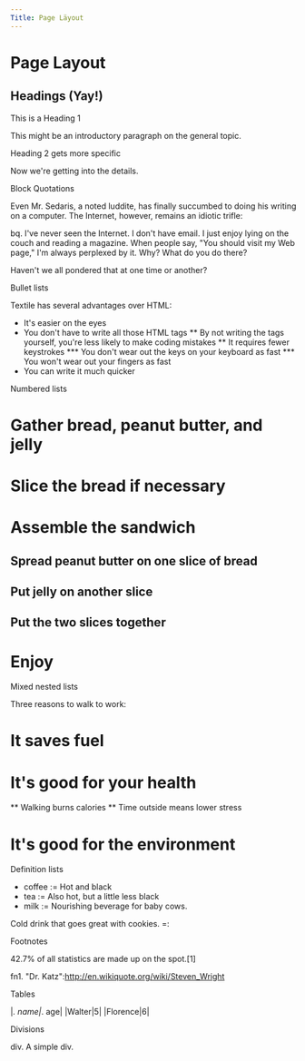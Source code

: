 ```yaml
---
Title: Page Läyout
---
```


Page Layout
===========

Headings (Yay!)
---------------

This is a Heading 1

This might be an introductory paragraph on the general topic.

Heading 2 gets more specific

Now we're getting into the details.

Block Quotations

Even Mr. Sedaris, a noted luddite, has finally succumbed to doing his writing on a computer.  The Internet, however, remains an idiotic trifle:

bq. I've never seen the Internet. I don't have email. I just enjoy lying on the couch and reading a magazine. When people say, "You should visit my Web page," I'm always perplexed by it. Why? What do you do there?

Haven't we all pondered that at one time or another?

Bullet lists

Textile has several advantages over HTML:

* It's easier on the eyes
* You don't have to write all those HTML tags
** By not writing the tags yourself, you're less likely to make coding mistakes
** It requires fewer keystrokes
*** You don't wear out the keys on your keyboard as fast
*** You won't wear out your fingers as fast
* You can write it much quicker

Numbered lists

# Gather bread, peanut butter, and jelly
# Slice the bread if necessary
# Assemble the sandwich
## Spread peanut butter on one slice of bread
## Put jelly on another slice
## Put the two slices together
# Enjoy

Mixed nested lists

Three reasons to walk to work:

# It saves fuel
# It's good for your health
** Walking burns calories
** Time outside means lower stress
# It's good for the environment

Definition lists

- coffee := Hot and black
- tea := Also hot, but a little less black
- milk :=
Nourishing beverage for baby cows.

Cold drink that goes great with cookies. =:

Footnotes

42.7% of all statistics are made up on the spot.[1]

fn1. "Dr. Katz":http://en.wikiquote.org/wiki/Steven_Wright

Tables

|_. name|_. age|
|Walter|5|
|Florence|6|

Divisions

div. A simple div.
